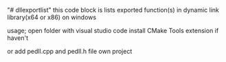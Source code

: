 "# dllexportlist" 
this code block is lists exported function(s) in dynamic link library(x64 or x86) on windows

usage;
open folder with visual studio code
install CMake Tools extension if haven't

or add pedll.cpp and pedll.h file own project
